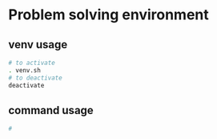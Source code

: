# Problem solving environment

## venv usage

```bash
# to activate
. venv.sh
# to deactivate
deactivate
```

## command usage

```bash
# 
```
